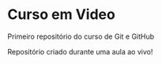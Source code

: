 # Curso em Video
 Primeiro repositório do curso de Git e GitHub

Repositório criado durante uma aula ao vivo!